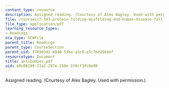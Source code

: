 ```yaml
---
content_type: resource
description: Assigned reading. (Courtesy of Alex Bagley. Used with permission.)
file: /courses/7-343-protein-folding-misfolding-and-human-disease-fall-2004/e0c0828921a2297e258e576cf1dc8e80_antibodies.pdf
file_type: application/pdf
learning_resource_types:
- Readings
ocw_type: OCWFile
parent_title: Readings
parent_type: CourseSection
parent_uid: f769a5d2-6040-53ba-a2c9-e5c7bd25b4ef
resourcetype: Document
title: antibodies.pdf
uid: e0c08289-21a2-297e-258e-576cf1dc8e80
---
```

Assigned reading. (Courtesy of Alex Bagley. Used with permission.)

